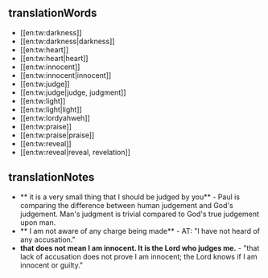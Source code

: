 ## translationWords

* [[en:tw:darkness]]
* [[en:tw:darkness|darkness]]
* [[en:tw:heart]]
* [[en:tw:heart|heart]]
* [[en:tw:innocent]]
* [[en:tw:innocent|innocent]]
* [[en:tw:judge]]
* [[en:tw:judge|judge, judgment]]
* [[en:tw:light]]
* [[en:tw:light|light]]
* [[en:tw:lordyahweh]]
* [[en:tw:praise]]
* [[en:tw:praise|praise]]
* [[en:tw:reveal]]
* [[en:tw:reveal|reveal, revelation]]

## translationNotes

* ** it is a very small thing that I should be judged by you** - Paul is comparing the difference between human judgement and God's judgement. Man's judgment is trivial compared to God's true judgement upon man.
* ** I am not aware of any charge being made** - AT: "I have not heard of any accusation."
* **that does not mean I am innocent. It is the Lord who judges me.** - "that lack of accusation does not prove I am innocent; the Lord knows if I am innocent or guilty."
